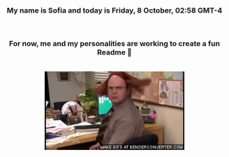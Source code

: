 


<div align="center">
<h3 >My name is Sofia and today is Friday, 8 October, 02:58 GMT-4</h3><br>
<h3 >For now, me and my personalities are working to create a fun Readme 👋
</h3><br>
<img src='img/dwight.gif' alt='working...'/>
</div>
